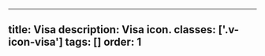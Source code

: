 <!--
 *              © 2025 Visa
 *
 * Licensed under the Apache License, Version 2.0 (the "License");
 * you may not use this file except in compliance with the License.
 * You may obtain a copy of the License at
 *
 *         http://www.apache.org/licenses/LICENSE-2.0
 *
 * Unless required by applicable law or agreed to in writing, software
 * distributed under the License is distributed on an "AS IS" BASIS,
 * WITHOUT WARRANTIES OR CONDITIONS OF ANY KIND, either express or implied.
 * See the License for the specific language governing permissions and
 * limitations under the License.
 *
 -->
---
title: Visa 
description: Visa icon.
classes: ['.v-icon-visa']
tags: []
order: 1
---

<svg class="v-icon v-icon-visa v-icon-low" height="24" viewbox="0 0 24 24" width="24">
  <use href="#visa-notifications-low">
  </use>
</svg>
